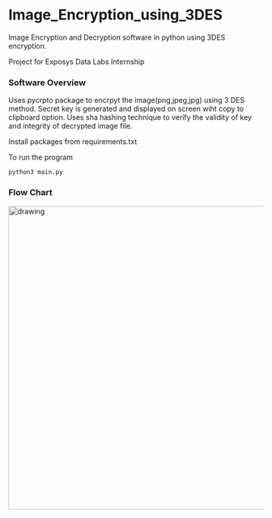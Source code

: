 # Image_Encryption_using_3DES
Image Encryption and Decryption software in python using 3DES encryption.

Project for Exposys Data Labs Internship

### Software Overview
Uses pycrpto package to encrpyt the image(png,jpeg,jpg) using 3 DES method.
Secret key is generated and displayed on screen wiht copy to clipboard option.
Uses sha hashing technique to verify the validity of key and integrity of decrypted image file.

Install packages from requirements.txt

To run the program 
```
python3 main.py
```

### Flow Chart
<img src="https://user-images.githubusercontent.com/55268054/123859504-5b6ef780-d942-11eb-9f43-66db5c6f550b.png" alt="drawing" width="600"/>
